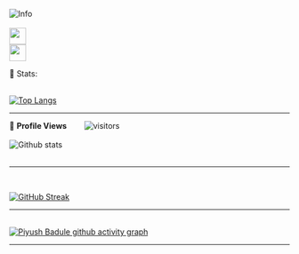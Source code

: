 ![Info](https://user-images.githubusercontent.com/73275216/116186705-cda83d80-a741-11eb-80f9-eef9c1a60ba5.PNG)
<br><br>
<a href="https://www.linkedin.com/in/piyush-badule/" rel="nofollow"><img height="30" src="https://camo.githubusercontent.com/015fef11ef07fffa4a54e3b3bcef5dd7b93f0add902973a4abf83fca80bb0bbc/68747470733a2f2f696d672e736869656c64732e696f2f62616467652f6c696e6b6564696e2d626c75652e7376673f267374796c653d666f722d7468652d6261646765266c6f676f3d6c696e6b6564696e266c6f676f436f6c6f723d7768697465" data-canonical-src="https://img.shields.io/badge/linkedin-blue.svg?&amp;style=for-the-badge&amp;logo=linkedin&amp;logoColor=white" style="max-width:100%;"></a>
<br>
<a href="mailto:piyu.badule30@gmail.com"><img height="30" src="https://img.shields.io/badge/piyu.badule30@gmail.com-red.svg?&style=for-the-badge&logo=gmail&logoColor=white&link=mailto:piyu.badule30@gmail.com"/></a>

📶 Stats:<br><br>
 
 [![Top Langs](https://github-readme-stats.vercel.app/api/top-langs/?username=PiyushBadule&theme=dark&layout=compact&align=right&width=40%)](https://github.com/anuraghazra/github-readme-stats)
 
 ---
 
🌱 **Profile Views**&nbsp;&nbsp;&nbsp;&nbsp;&nbsp;&nbsp;&nbsp;
![visitors](https://profile-counter.glitch.me/PiyushBadule/count.svg?align=center)<br>
<br>
 ![Github stats](https://github-readme-stats.vercel.app/api?username=PiyushBadule)  
 <br>
 
 <hr>
 <br>
 
 [![GitHub Streak](https://github-readme-streak-stats.herokuapp.com/?user=PiyushBadule&currStreakNum=2FD3EB&fire=pink&sideLabels=F00&theme=nightowl)](https://git.io/streak-stats)       
         
---
 <br>
 <a href="https://github.com/PiyushBadule/github-readme-activity-graph"><img src="https://activity-graph.herokuapp.com/graph?username=PiyushBadule&theme=react-dark" alt="Piyush Badule github activity graph" data-canonical-src="https://activity-graph.herokuapp.com/graph?username=PiyushBadule&amp;theme=react-dark" style="max-width: 100%;"></a>
  
---

